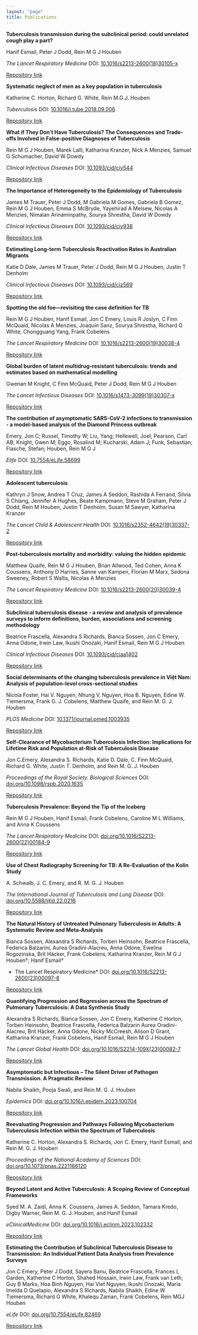 ```yaml
---
layout: "page"
title: Publications
---
```

**Tuberculosis transmission during the subclinical period: could unrelated cough play a part?**

Hanif Esmail, Peter J Dodd, Rein M G J Houben

*The Lancet Respiratory Medicine* DOI: [10.1016/s2213-2600(18)30105-x](https://doi.org/10.1016/s2213-2600(18)30105-x)

[Repository link](https://researchonline.lshtm.ac.uk/4647225/1/TB-transmission-in-the-subclinical-period.pdf)




**Systematic neglect of men as a key population in tuberculosis**

Katherine C. Horton, Richard G. White, Rein M.G.J. Houben

*Tuberculosis* DOI: [10.1016/j.tube.2018.09.006](https://doi.org/10.1016/j.tube.2018.09.006)

[Repository link](https://researchonline.lshtm.ac.uk/id/eprint/4649651/3/K.Horton_SystematicNeglectOfMen.pdf)




**What if They Don’t Have Tuberculosis? The Consequences and Trade-offs Involved in False-positive Diagnoses of Tuberculosis**

Rein M G J Houben, Marek Lalli, Katharina Kranzer, Nick A Menzies, Samuel G Schumacher, David W Dowdy

*Clinical Infectious Diseases* DOI: [10.1093/cid/ciy544](https://doi.org/10.1093/cid/ciy544)

[Repository link](https://researchonline.lshtm.ac.uk/id/eprint/4648477/1/What%20if%20they%20don%27t%20have%20tuberculosis_GREEN%20AAM.pdf)




**The Importance of Heterogeneity to the Epidemiology of Tuberculosis**

James M Trauer, Peter J Dodd, M Gabriela M Gomes, Gabriela B Gomez, Rein M G J Houben, Emma S McBryde, Yayehirad A Melsew, Nicolas A Menzies, Nimalan Arinaminpathy, Sourya Shrestha, David W Dowdy

*Clinical Infectious Diseases* DOI: [10.1093/cid/ciy938](https://doi.org/10.1093/cid/ciy938)

[Repository link](https://researchonline.lshtm.ac.uk/id/eprint/4649981/1/ciy938.pdf)




**Estimating Long-term Tuberculosis Reactivation Rates in Australian Migrants**

Katie D Dale, James M Trauer, Peter J Dodd, Rein M G J Houben, Justin T Denholm

*Clinical Infectious Diseases* DOI: [10.1093/cid/ciz569](https://doi.org/10.1093/cid/ciz569)

[Repository link](https://researchonline.lshtm.ac.uk/id/eprint/4653548/1/reactivation%20CID%202%20clean.pdf)




**Spotting the old foe—revisiting the case definition for TB**

Rein M G J Houben, Hanif Esmail, Jon C Emery, Louis R Joslyn, C Finn McQuaid, Nicolas A Menzies, Joaquín Sanz, Sourya Shrestha, Richard G White, Chongguang Yang, Frank Cobelens

*The Lancet Respiratory Medicine* DOI: [10.1016/s2213-2600(19)30038-4](https://doi.org/10.1016/s2213-2600(19)30038-4)

[Repository link](https://researchonline.lshtm.ac.uk/id/eprint/4651175/1/Houben_TBcasedef_submit.pdf)




**Global burden of latent multidrug-resistant tuberculosis: trends and estimates based on mathematical modelling**

Gwenan M Knight, C Finn McQuaid, Peter J Dodd, Rein M G J Houben

*The Lancet Infectious Diseases* DOI: [10.1016/s1473-3099(19)30307-x](https://doi.org/10.1016/s1473-3099(19)30307-x)

[Repository link](https://researchonline.lshtm.ac.uk/id/eprint/4653565/1/190401%20mdr_ltbi_manuscript_accepted.pdf)




**The contribution of asymptomatic SARS-CoV-2 infections to transmission - a model-based analysis of the Diamond Princess outbreak**

Emery, Jon C; Russel, Timothy W; Liu, Yang; Hellewell, Joel; Pearson, Carl AB; Knight, Gwen M; Eggo, Rosalind M; Kucharski, Adam J; Funk, Sebastian; Flasche, Stefan; Houben, Rein M G J

*Elife* DOI: [10.7554/eLife.58699](https://doi.org/10.7554/eLife.58699)

[Repository link](https://elifesciences.org/articles/58699)




**Adolescent tuberculosis**

Kathryn J Snow, Andrea T Cruz, James A Seddon, Rashida A Ferrand, Silvia S Chiang, Jennifer A Hughes, Beate Kampmann, Steve M Graham, Peter J Dodd, Rein M Houben, Justin T Denholm, Susan M Sawyer, Katharina Kranzer

*The Lancet Child & Adolescent Health* DOI: [10.1016/s2352-4642(19)30337-2](https://doi.org/10.1016/s2352-4642(19)30337-2)

[Repository link](http://eprints.whiterose.ac.uk/154497/1/Snow%20et%20al%20Adolescent%20TB%20Author%20version.pdf)




**Post-tuberculosis mortality and morbidity: valuing the hidden epidemic**

Matthew Quaife, Rein M G J Houben, Brian Allwood, Ted Cohen, Anna K Coussens, Anthony D Harries, Sanne van Kampen, Florian M Marx, Sedona Sweeney, Robert S Wallis, Nicolas A Menzies

*The Lancet Respiratory Medicine* DOI: [10.1016/s2213-2600(20)30039-4](https://doi.org/10.1016/s2213-2600(20)30039-4)

[Repository link](https://researchonline.lshtm.ac.uk/id/eprint/4656156/5/Quaife-etal-2020_Post-tuberculosis_mortality_and_morbidity.pdf)




**Subclinical tuberculosis disease - a review and analysis of prevalence surveys to inform definitions, burden, associations and screening methodology**

Beatrice Frascella, Alexandra S Richards, Bianca Sossen, Jon C Emery, Anna Odone, Irwin Law, Ikushi Onozaki, Hanif Esmail, Rein M G J Houben

*Clinical Infectious Diseases* DOI: [10.1093/cid/ciaa1402](https://doi.org/10.1093/cid/ciaa1402)

[Repository link](https://researchonline.lshtm.ac.uk/id/eprint/4657958/1/Frascella%20et%20al.%20-%20Subclinical%20tuberculosis%20disease%20-%20a%20review%20and%20an.pdf)




**Social determinants of the changing tuberculosis prevalence in Việt Nam: Analysis of population-level cross-sectional studies**

Nicola Foster, Hai V. Nguyen, Nhung V. Nguyen, Hoa B. Nguyen, Edine W. Tiemersma, Frank G. J. Cobelens, Matthew Quaife, and Rein M. G. J. Houben

*PLOS Medicine* DOI: [10.1371/journal.pmed.1003935](https://doi.org/10.1371/journal.pmed.1003935)

[Repository link](https://doi.org/10.1371/journal.pmed.1003935)




**Self-Clearance of Mycobacterium Tuberculosis Infection: Implications for Lifetime Risk and Population at-Risk of Tuberculosis Disease**

Jon C.Emery, Alexandra S. Richards, Katie D. Dale, C. Finn McQuaid, Richard G. White, Justin T. Denholm, and Rein M. G. J. Houben

*Proceedings of the Royal Society. Biological Sciences* DOI: [doi.org/10.1098/rspb.2020.1635](https://doi.org/10.1098/rspb.2020.1635) 

[Repository link](https://doi.org/10.1098/rspb.2020.1635)




**Tuberculosis Prevalence: Beyond the Tip of the Iceberg**

Rein M G J Houben, Hanif Esmail, Frank Cobelens, Caroline M L Williams, and Anna K Coussens

*The Lancet Respiratory Medicine* DOI: [doi.org/10.1016/S2213-2600(22)00184-9](https://doi.org/10.1016/S2213-2600(22)00184-9)

[Repository link](https://doi.org/10.1016/S2213-2600(22)00184-9)




**Use of Chest Radiography Screening for TB: A Re-Evaluation of the Kolín Study**

A. Schwalb, J. C. Emery, and R. M. G. J. Houben

*The International Journal of Tuberculosis and Lung Disease* DOI: [doi.org/10.5588/ijtld.22.0216](https://doi.org/10.5588/ijtld.22.0216)

[Repository link](https://doi.org/10.5588/ijtld.22.0216)




**The Natural History of Untreated Pulmonary Tuberculosis in Adults: A Systematic Review and Meta-Analysis**

Bianca Sossen, Alexandra S Richards, Torben Heinsohn, Beatrice Frascella, Federica Balzarini, Aurea Oradini-Alacreu, Anna Odone, Ewelina Rogozinska, Brit Häcker, Frank Cobelens, Katharina Kranzer, Rein M G J Houben†, Hanif Esmail† 

* The Lancet Respiratory Medicine* DOI: [doi.org/10.1016/S2213-2600(23)00097-8](https://doi.org/10.1016/S2213-2600(23)00097-8)

[Repository link](https://doi.org/10.1016/S2213-2600(23)00097-8)




**Quantifying Progression and Regression across the Spectrum of Pulmonary Tuberculosis: A Data Synthesis Study**

Alexandra S Richards, Bianca Sossen, Jon C Emery, Katherine C Horton, Torben Heinsohn, Beatrice Frascella, Federica Balzarin Aurea Oradini-Alacreu, Brit Häcker, Anna Odone, Nicky McCreesh, Alison D Grant, Katharina Kranzer, Frank Cobelens, Hanif Esmail, Rein M G J Houben 

*The Lancet Global Health* DOI: [doi.org/10.1016/S2214-109X(23)00082-7](https://doi.org/10.1016/S2214-109X(23)00082-7)

[Repository link](https://doi.org/10.1016/S2214-109X(23)00082-7)




**Asymptomatic but Infectious – The Silent Driver of Pathogen Transmission. A Pragmatic Review**

Nabila Shaikh, Pooja Swali, and Rein M. G. J. Houben 

*Epidemics* DOI: [doi.org/10.1016/j.epidem.2023.100704](https://doi.org/10.1016/j.epidem.2023.100704)

[Repository link](https://doi.org/10.1016/j.epidem.2023.100704)




**Reevaluating Progression and Pathways Following Mycobacterium Tuberculosis Infection within the Spectrum of Tuberculosis**

Katherine C. Horton, Alexandra S. Richards, Jon C. Emery, Hanif Esmail, and Rein M. G. J. Houben

*Proceedings of the National Academy of Sciences* DOI: [doi.org/10.1073/pnas.2221186120](https://doi.org/10.1073/pnas.2221186120)

[Repository link](https://doi.org/10.1073/pnas.2221186120)




**Beyond Latent and Active Tuberculosis: A Scoping Review of Conceptual Frameworks**

Syed M. A. Zaidi, Anna K. Coussens, James A. Seddon, Tamara Kredo, Digby Warner, Rein M. G. J. Houben, and Hanif Esmail

*eClinicalMedicine* DOI: [doi.org/10.1016/j.eclinm.2023.102332](https://doi.org/10.1016/j.eclinm.2023.102332)

[Repository link](https://doi.org/10.1016/j.eclinm.2023.102332)




**Estimating the Contribution of Subclinical Tuberculosis Disease to Transmission: An Individual Patient Data Analysis from Prevalence Surveys**

Jon C Emery, Peter J Dodd, Sayera Banu, Beatrice Frascella, Frances L Garden, Katherine C Horton, Shahed Hossain, Irwin Law, Frank van Leth, Guy B Marks, Hoa Binh Nguyen, Hai Viet Nguyen, Ikushi Onozaki, Maria Imelda D Quelapio, Alexandra S Richards, Nabila Shaikh, Edine W Tiemersma, Richard G White, Khalequ Zaman, Frank Cobelens, Rein MGJ Houben  	

*eLife* DOI: [doi.org/10.7554/eLife.82469](https://doi.org/10.7554/eLife.82469)

[Repository link](https://doi.org/10.7554/eLife.82469)
















